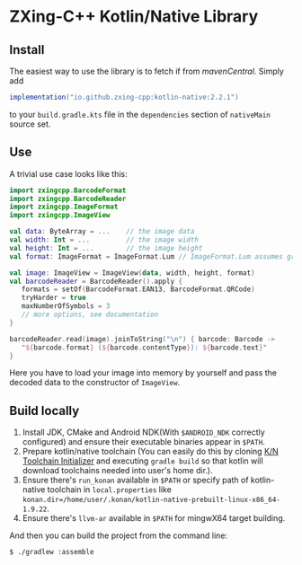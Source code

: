 # ZXing-C++ Kotlin/Native Library

## Install

The easiest way to use the library is to fetch if from _mavenCentral_. Simply add

```gradle
implementation("io.github.zxing-cpp:kotlin-native:2.2.1")
```

to your `build.gradle.kts` file in the `dependencies` section of `nativeMain` source set.

## Use

A trivial use case looks like this:

```kotlin
import zxingcpp.BarcodeFormat
import zxingcpp.BarcodeReader
import zxingcpp.ImageFormat
import zxingcpp.ImageView

val data: ByteArray = ...    // the image data
val width: Int = ...         // the image width
val height: Int = ...        // the image height
val format: ImageFormat = ImageFormat.Lum // ImageFormat.Lum assumes grey scale image data

val image: ImageView = ImageView(data, width, height, format)
val barcodeReader = BarcodeReader().apply {
   formats = setOf(BarcodeFormat.EAN13, BarcodeFormat.QRCode)
   tryHarder = true
   maxNumberOfSymbols = 3
   // more options, see documentation
}

barcodeReader.read(image).joinToString("\n") { barcode: Barcode ->
   "${barcode.format} (${barcode.contentType}): ${barcode.text}"
}
```

Here you have to load your image into memory by yourself and pass the decoded data to the constructor of `ImageView`.

## Build locally

1. Install JDK, CMake and Android NDK(With `$ANDROID_NDK` correctly configured) and ensure their
   executable binaries appear in `$PATH`.
2. Prepare kotlin/native toolchain (You can easily do this by cloning
   [K/N Toolchain Initializer](https://github.com/ISNing/kn-toolchain-initializer) and executing `gradle build`
   so that kotlin will download toolchains needed into user's home dir.).
3. Ensure there's `run_konan` available in `$PATH` or specify path of kotlin-native toolchain in `local.properties`
   like `konan.dir=/home/user/.konan/kotlin-native-prebuilt-linux-x86_64-1.9.22`.
4. Ensure there's `llvm-ar` available in `$PATH` for mingwX64 target building.

And then you can build the project from the command line:

	$ ./gradlew :assemble
